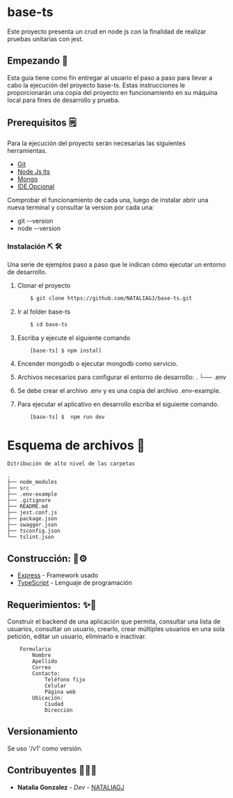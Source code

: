 # base-ts
Este proyecto presenta un crud en node js con la finalidad de realizar pruebas unitarias con jest.
## Empezando 🚀 
Esta guia tiene como fin entregar al usuario el paso a paso para llevar a cabo la ejecución del proyecto base-ts. Estas instrucciones le proporcionarán una copia del proyecto en funcionamiento en su máquina local para fines de desarrollo y prueba.

## Prerequisitos 🗒️

Para la ejecución del proyecto serán necesarias las siguientes herramientas.

  * [Git](https://git-scm.com/download/)
  * [Node Js lts](https://nodejs.org/es/download/)
  * [Mongo](https://www.mongodb.com/try/download/community)
  * [IDE.Opcional](https://code.visualstudio.com/)

Comprobar el funcionamiento de cada una, luego de instalar abrir una nueva terminal y consultar la version por cada una:
  * git --version
  * node --version
### Instalación ⛏️ 🛠️ 

Una serie de ejemplos paso a paso que le indican cómo ejecutar un entorno de desarrollo.

1. Clonar el proyecto
    ```sh
        $ git clone https://github.com/NATALIAGJ/base-ts.git
    ```
2. Ir al folder base-ts
    ```sh
        $ cd base-ts
    ```
4. Escriba y ejecute el siguiente comando
    ```sh
        [base-ts] $ npm install
    ```
5. Encender mongodb o ejecutar mongodb como servicio.
6. Archivos necesarios para configurar el entorno de desarrollo:
        .
        └── .env

7. Se debe crear el archivo .env y es una copia del archivo .env-example.
8. Para ejecutar el aplicativo en desarrollo escriba el siguiente comando.
    ```sh
        [base-ts] $  npm run dev
    ```
# Esquema de archivos 📁

    Ditribución de alto nivel de las carpetas

    .
    ├── node_modules 
    ├── src
    ├── .env-example
    ├── .gitignore
    ├── README.md
    ├── jest.conf.js
    ├── package.json
    ├── swagger.json
    ├── tsconfig.json
    └── tslint.json
    
## Construcción:  🔩⚙️

* [Express](https://expressjs.com/es/) - Framework usado
* [TypeScript](https://www.typescriptlang.org/) - Lenguaje de programación

## Requerimientos: ✨📃

Construir el backend de una aplicación que permita, consultar una lista de usuarios, consultar un usuario, crearlo, crear múltiples usuarios en una sola petición, editar un usuario, eliminarlo e inactivar.

```
    Formulario
        Nombre
        Apellido
        Correo
        Contacto: 
            Teléfono fijo
            Celular
            Página web
        Ubicación:
            Ciudad
            Dirección
```

## Versionamiento

Se uso '/v1' como versión.

## Contribuyentes 👩🏻‍🚒

* **Natalia Gonzalez** - *Dev* - [NATALIAGJ](https://github.com/NATALIAGJ)
